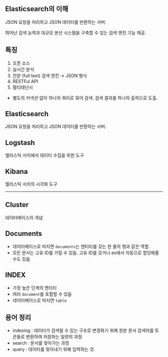 ## Elasticsearch의 이해


JSON 요청을 처리하고 JSON 데이터를 반환하는 서버. 

뛰어난 검색 능력과 대규모 분산 시스템을 구축할 수 있는 검색 엔진 기능 제공.

## 특징

1. 오픈 소스
2. 실시간 분석
3. 전문 (full text) 검색 엔진 → JSON 형식
4. RESTFul API
5. 멀티테넌시 
- 별도의 커넥션 없이 하나의 쿼리로 묶어 검색. 검색 결과를 하나의 출력으로 도출. 

## Elasticsearch

JSON 요청을 처리하고 JSON 데이터를 반환하는 서버.

 

## Logstash

엘라스틱 서치에서 데이터 수집을 위한 도구

## Kibana

엘라스틱 서치의 시각화 도구

---

## Cluster

데이터베이스의 개념

## Documents

- 데이터베이스로 따지면 `documents`는 엔티티를 갖는 한 줄의 행과 같은 역할.
- 모든 문서는 고유 ID를 가질 수 있음. 고유 ID를 갖거나 es에서 자동으로 할당해줄 수도 있음

## INDEX

- 가장 높은 단계의 엔티티
- 여러 `document`를 포함할 수 있음
- 데이터베이스로 따지면 `table`

## 용어 정리

- indexing : 데이터가 검색될 수 있는 구조로 변경화기 위해 원본 문서 검색어를 토큰들로 변환하여 저장하는 일련의 과정
- search : 문서를 찾아가는 과정
- query : 데이터를 찾아내기 위해 입력하는 것.